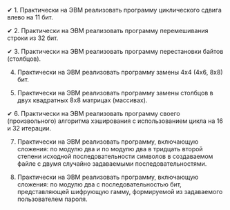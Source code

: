 ✔ 1. Практически на ЭВМ реализовать программу циклического сдвига влево на 11 бит.

✔ 2. Практически на ЭВМ реализовать программу перемешивания строки из 32 бит.

✔ 3. Практически на ЭВМ реализовать программу перестановки байтов (столбцов).

4. Практически на ЭВМ реализовать программу замены 4x4 (4x6, 8x8) бит.

5. Практически на ЭВМ реализовать программу замены столбцов в двух квадратных 8x8 матрицах (массивах).

✔ 6. Практически на ЭВМ реализовать программу своего (произвольного) алгоритма хэширования с использованием цикла на 16 и 32 итерации.

7. Практически на ЭВМ реализовать программу, включающую сложения: по модулю два и по модулю два в тридцать второй степени исходной последовательности символов в создаваемом файле с двумя случайно задаваемыми последовательностями.

8. Практически на ЭВМ реализовать программу, включающую сложения: по модулю два с последовательностью бит, представляющей шифрующую гамму, формируемой из задаваемого пользователем пароля. 